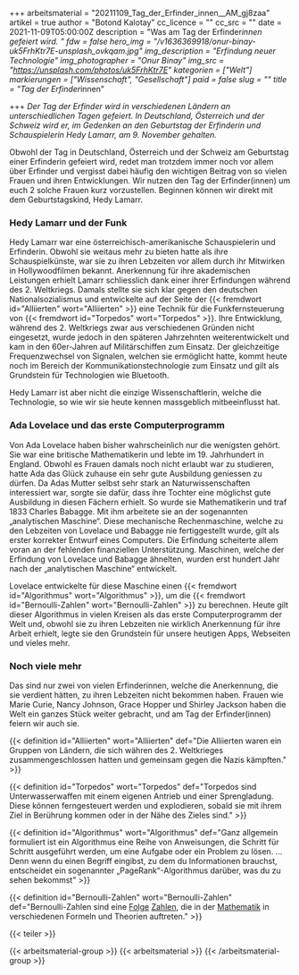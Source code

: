 +++
arbeitsmaterial = "20211109_Tag_der_Erfinder_innen__AM_gj8zaa"
artikel = true
author = "Botond Kalotay"
cc_licence = ""
cc_src = ""
date = 2021-11-09T05:00:00Z
description = "Was am Tag der Erfinder*innen gefeiert wird. "
fdw = false
hero_img = "/v1636369918/onur-binay-uk5FrhKtr7E-unsplash_ovkqam.jpg"
img_description = "Erfindung neuer Technologie"
img_photographer = "Onur Binay"
img_src = "https://unsplash.com/photos/uk5FrhKtr7E"
kategorien = ["Welt"]
markierungen = ["Wissenschaft", "Gesellschaft"]
paid = false
slug = ""
title = "Tag der Erfinder*innen"

+++
_Der Tag der Erfinder wird in verschiedenen Ländern an unterschiedlichen Tagen gefeiert. In Deutschland, Österreich und der Schweiz wird er, im Gedenken an den Geburtstag der Erfinderin und Schauspielerin Hedy Lamarr, am 9. November gehalten._

Obwohl der Tag in Deutschland, Österreich und der Schweiz am Geburtstag einer Erfinderin gefeiert wird, redet man trotzdem immer noch vor allem über Erfinder und vergisst dabei häufig den wichtigen Beitrag von so vielen Frauen und ihren Entwicklungen. Wir nutzen den Tag der Erfinder(innen) um euch 2 solche Frauen kurz vorzustellen. Beginnen können wir direkt mit dem Geburtstagskind, Hedy Lamarr.

### Hedy Lamarr und der Funk

Hedy Lamarr war eine österreichisch-amerikanische Schauspielerin und Erfinderin. Obwohl sie weitaus mehr zu bieten hatte als ihre Schauspielkünste, war sie zu ihren Lebzeiten vor allem durch ihr Mitwirken in Hollywoodfilmen bekannt. Anerkennung für ihre akademischen Leistungen erhielt Lamarr schliesslich dank einer ihrer Erfindungen während des 2. Weltkriegs. Damals stellte sie sich klar gegen den deutschen Nationalsozialismus und entwickelte auf der Seite der {{< fremdwort id="Alliierten" wort="Alliierten" >}} eine Technik für die Funkfernsteuerung von {{< fremdwort id="Torpedos" wort="Torpedos" >}}. Ihre Entwicklung, während des 2. Weltkriegs zwar aus verschiedenen Gründen nicht eingesetzt, wurde jedoch in den späteren Jahrzehnten weiterentwickelt und kam in den 60er-Jahren auf Militärschiffen zum Einsatz. Der gleichzeitige Frequenzwechsel von Signalen, welchen sie ermöglicht hatte, kommt heute noch im Bereich der Kommunikationstechnologie zum Einsatz und gilt als Grundstein für Technologien wie Bluetooth.

Hedy Lamarr ist aber nicht die einzige Wissenschaftlerin, welche die Technologie, so wie wir sie heute kennen massgeblich mitbeeinflusst hat.

### Ada Lovelace und das erste Computerprogramm

Von Ada Lovelace haben bisher wahrscheinlich nur die wenigsten gehört. Sie war eine britische Mathematikerin und lebte im 19. Jahrhundert in England. Obwohl es Frauen damals noch nicht erlaubt war zu studieren, hatte Ada das Glück zuhause ein sehr gute Ausbildung geniessen zu dürfen. Da Adas Mutter selbst sehr stark an Naturwissenschaften interessiert war, sorgte sie dafür, dass ihre Tochter eine möglichst gute Ausbildung in diesen Fächern erhielt. So wurde sie Mathematikerin und traf 1833 Charles Babagge. Mit ihm arbeitete sie an der sogenannten „analytischen Maschine“. Diese mechanische Rechenmaschine, welche zu den Lebzeiten von Lovelace und Babagge nie fertiggestellt wurde, gilt als erster korrekter Entwurf eines Computers. Die Erfindung scheiterte allem voran an der fehlenden finanziellen Unterstützung. Maschinen, welche der Erfindung von Lovelace und Babagge ähnelten, wurden erst hundert Jahr nach der „analytischen Maschine“ entwickelt.

Lovelace entwickelte für diese Maschine einen {{< fremdwort id="Algorithmus" wort="Algorithmus" >}}, um die {{< fremdwort id="Bernoulli-Zahlen" wort="Bernoulli-Zahlen" >}} zu berechnen. Heute gilt dieser Algorithmus in vielen Kreisen als das erste Computerprogramm der Welt und, obwohl sie zu ihren Lebzeiten nie wirklich Anerkennung für ihre Arbeit erhielt, legte sie den Grundstein für unsere heutigen Apps, Webseiten und vieles mehr.

### Noch viele mehr

Das sind nur zwei von vielen Erfinderinnen, welche die Anerkennung, die sie verdient hätten, zu ihren Lebzeiten nicht bekommen haben. Frauen wie Marie Curie, Nancy Johnson, Grace Hopper und Shirley Jackson haben die Welt ein ganzes Stück weiter gebracht, und am Tag der Erfinder(innen) feiern wir auch sie.

{{< definition id="Alliierten" wort="Alliierten" def="Die Alliierten waren ein Gruppen von Ländern, die sich währen des 2. Weltkrieges zusammengeschlossen hatten und gemeinsam gegen die Nazis kämpften." >}}

{{< definition id="Torpedos" wort="Torpedos" def="Torpedos sind Unterwasserwaffen mit einem eigenen Antrieb und einer Sprengladung. Diese können ferngesteuert werden und explodieren, sobald sie mit ihrem Ziel in Berührung kommen oder in der Nähe des Zieles sind." >}}

{{< definition id="Algorithmus" wort="Algorithmus" def="Ganz allgemein formuliert ist ein Algorithmus eine Reihe von Anweisungen, die Schritt für Schritt ausgeführt werden, um eine Aufgabe oder ein Problem zu lösen. ... Denn wenn du einen Begriff eingibst, zu dem du Informationen brauchst, entscheidet ein sogenannter „PageRank“-Algorithmus darüber, was du zu sehen bekommst" >}}

{{< definition id="Bernoulli-Zahlen" wort="Bernoulli-Zahlen" def="Bernoulli-Zahlen sind eine [Folge](https://de.wikipedia.org/wiki/Folge_(Mathematik) "Folge (Mathematik)") [Zahlen](https://de.wikipedia.org/wiki/Rationale_Zahlen "Rationale Zahlen"), die in der [Mathematik](https://de.wikipedia.org/wiki/Mathematik "Mathematik") in verschiedenen Formeln und Theorien auftreten." >}}

{{< teiler >}}

{{< arbeitsmaterial-group >}}
{{< arbeitsmaterial >}}
{{< /arbeitsmaterial-group >}}